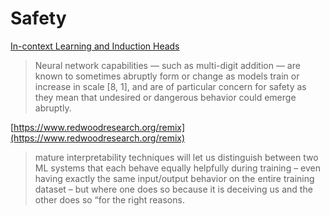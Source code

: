 # Safety

[In-context Learning and Induction Heads](../Papers%203fa55c25c0194ccd89e95feefb9e16bc/In-context%20Learning%20and%20Induction%20Heads%20f6c26430e69948fd9168457739f3e173.md) 

> Neural network capabilities — such as multi-digit addition — are known to sometimes abruptly form or change as models train or increase in scale [8, 1], and are of particular concern for safety as they mean that undesired or dangerous behavior could emerge abruptly.
> 

[https://www.redwoodresearch.org/remix](https://www.redwoodresearch.org/remix)

> mature interpretability techniques will let us distinguish between two ML systems that each behave equally helpfully during training – even having exactly the same input/output behavior on the entire training dataset – but where one does so because it is deceiving us and the other does so “for the right reasons.
>